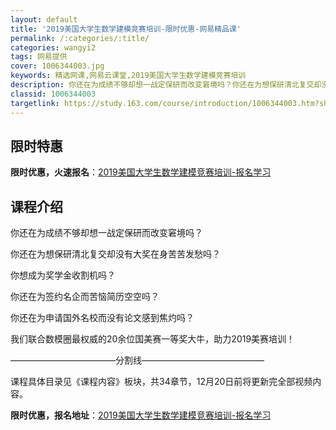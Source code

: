 ```yaml
---
layout: default
title: '2019美国大学生数学建模竞赛培训-限时优惠-网易精品课'
permalink: /:categories/:title/
categories: wangyi2
tags: 网易提供
cover: 1006344003.jpg
keywords: 精选网课,网易云课堂,2019美国大学生数学建模竞赛培训
description: 你还在为成绩不够却想一战定保研而改变窘境吗？你还在为想保研清北复交却没有大奖在身苦苦发愁吗？你想成为奖学金收割机吗？你还
classid: 1006344003
targetlink: https://study.163.com/course/introduction/1006344003.htm?share=1&shareId=1025206652&utm_campaign=share&utm_medium=iphoneShare&utm_source=&utm_u=1025206652
---
```


## 限时特惠

**限时优惠，火速报名**：[2019美国大学生数学建模竞赛培训-报名学习](https://study.163.com/course/introduction/1006344003.htm?share=1&shareId=1025206652&utm_campaign=share&utm_medium=iphoneShare&utm_source=&utm_u=1025206652)

## 课程介绍

你还在为成绩不够却想一战定保研而改变窘境吗？

你还在为想保研清北复交却没有大奖在身苦苦发愁吗？

你想成为奖学金收割机吗？

你还在为签约名企而苦恼简历空空吗？

你还在为申请国外名校而没有论文感到焦灼吗？

我们联合数模圈最权威的20余位国美赛一等奖大牛，助力2019美赛培训！

————————————分割线——————————————

课程具体目录见《课程内容》板块，共34章节，12月20日前将更新完全部视频内容。

**限时优惠，报名地址**：[2019美国大学生数学建模竞赛培训-报名学习](https://study.163.com/course/introduction/1006344003.htm?share=1&shareId=1025206652&utm_campaign=share&utm_medium=iphoneShare&utm_source=&utm_u=1025206652)

